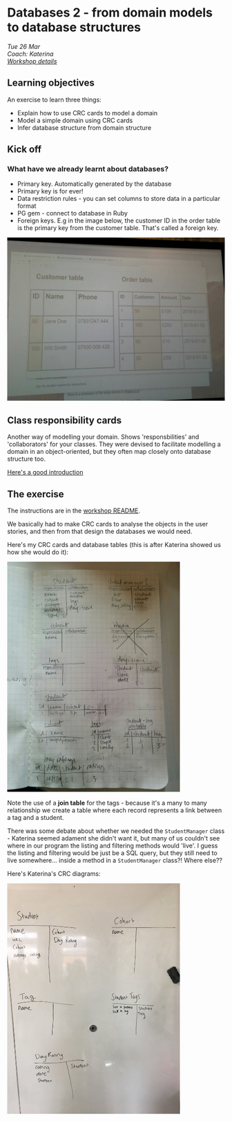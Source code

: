 # Databases 2 - from domain models to database structures
*Tue 26 Mar*  
*Coach: Katerina*  
*[Workshop details](https://github.com/makersacademy/skills-workshops/tree/master/week-4/databases_2)*

## Learning objectives

An exercise to learn three things:

- Explain how to use CRC cards to model a domain
- Model a simple domain using CRC cards
- Infer database structure from domain structure

## Kick off

### What have we already learnt about databases?

- Primary key. Automatically generated by the database
- Primary key is for ever!
- Data restriction rules - you can set columns to store data in a particular format
- PG gem - connect to database in Ruby
- Foreign keys. E.g in the image below, the customer ID in the order table is the primary key from the customer table. That's called a foreign key.

<img src=img/related-tables.jpg>

## Class responsibility cards

Another way of modelling your domain. Shows 'responsbilities' and 'collaborators' for your classes. They were devised to facilitate modelling a domain in an object-oriented, but they often map closely onto database structure too.

[Here's a good introduction](http://agilemodeling.com/artifacts/crcModel.htm)

## The exercise

The instructions are in the [workshop README](https://github.com/makersacademy/skills-workshops/tree/master/week-4/databases_2#instructions).

We basically had to make CRC cards to analyse the objects in the user stories, and then from that design the databases we would need.

Here's my CRC cards and database tables (this is after Katerina showed us how she would do it):

<img src=img/exercise-diagrams.jpg width=400>

Note the use of a **join table** for the tags - because it's a many to many relationship we create a table where each record represents a link between a tag and a student.

There was some debate about whether we needed the `StudentManager` class - Katerina seemed adament she didn't want it, but many of us couldn't see where in our program the listing and filtering methods would 'live'. I guess the listing and filtering would be just be a SQL query, but they still need to live somewhere... inside a method in a `StudentManager` class?! Where else??

Here's Katerina's CRC diagrams:

<img src=img/katerinas-crc-diagrams.jpg width=400>